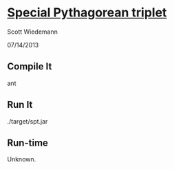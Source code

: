 # [Special Pythagorean triplet](http://projecteuler.net/problem=9)
Scott Wiedemann

07/14/2013

## Compile It
ant


## Run It
./target/spt.jar


## Run-time
Unknown.
